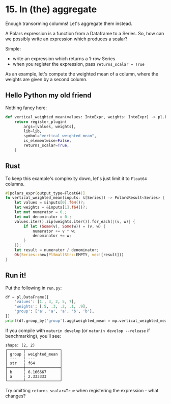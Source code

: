 # 15. In (the) aggregate

Enough transorming columns! Let's aggregate them instead.

A Polars expression is a function from a Dataframe to a Series. So,
how can we possibly write an expression which produces a scalar?

Simple:

- write an expression which returns a 1-row Series
- when you register the expression, pass `returns_scalar = True`

As an example, let's compute the weighted mean of a column, where
the weights are given by a second column.

## Hello Python my old friend

Nothing fancy here:

```python
def vertical_weighted_mean(values: IntoExpr, weights: IntoExpr) -> pl.Expr:
    return register_plugin(
        args=[values, weights],
        lib=lib,
        symbol="vertical_weighted_mean",
        is_elementwise=False,
        returns_scalar=True,
    )
```

## Rust

To keep this example's complexity down, let's just limit it to `Float64` columns.

```rust
#[polars_expr(output_type=Float64)]
fn vertical_weighted_mean(inputs: &[Series]) -> PolarsResult<Series> {
    let values = &inputs[0].f64()?;
    let weights = &inputs[1].f64()?;
    let mut numerator = 0.;
    let mut denominator = 0.;
    values.iter().zip(weights.iter()).for_each(|(v, w)| {
        if let (Some(v), Some(w)) = (v, w) {
            numerator += v * w;
            denominator += w;
        }
    });
    let result = numerator / denominator;
    Ok(Series::new(PlSmallStr::EMPTY, vec![result]))
}
```

## Run it!

Put the following in `run.py`:

```python
df = pl.DataFrame({
    'values': [1., 3, 2, 5, 7],
    'weights': [.5, .3, .2, .1, .9],
    'group': ['a', 'a', 'a', 'b', 'b'],
})
print(df.group_by('group').agg(weighted_mean = mp.vertical_weighted_mean('values', 'weights')))
```

If you compile with `maturin develop` (or `maturin develop --release` if benchmarking), you'll see:

```
shape: (2, 2)
┌───────┬───────────────┐
│ group ┆ weighted_mean │
│ ---   ┆ ---           │
│ str   ┆ f64           │
╞═══════╪═══════════════╡
│ b     ┆ 6.166667      │
│ a     ┆ 2.333333      │
└───────┴───────────────┘
```

Try omitting `returns_scalar=True` when registering the expression - what changes?
